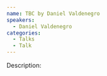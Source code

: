 ```yaml
---
name: TBC by Daniel Valdenegro
speakers:
  - Daniel Valdenegro
categories:
  - Talks
  - Talk
---
```


Description:
